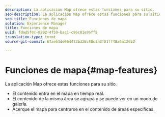 ```yaml
---
description: La aplicación Map ofrece estas funciones para su sitio.
seo-description: La aplicación Map ofrece estas funciones para su sitio.
seo-title: Funciones de mapa
solution: Experience Manager
title: Funciones de mapa
uuid: fdad5f0c-8292-4f59-bac1-c96c01e96ff5
translation-type: tm+mt
source-git-commit: 67aeb3de964473b326c88c3a3f81ff48a6a12652

---
```



# Funciones de mapa{#map-features}

La aplicación Map ofrece estas funciones para su sitio.



* El contenido entra en el mapa en tiempo real.
* El contenido de la misma área se agrupa y se puede ver en un modo de galería.
* Acerque el mapa para centrarse en el contenido de áreas específicas.


